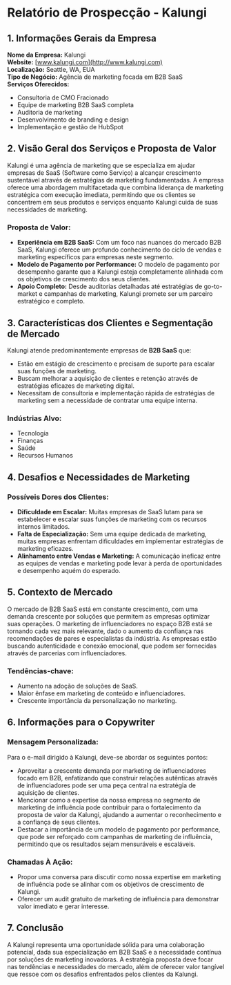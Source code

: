 # Relatório de Prospecção - Kalungi

## 1. Informações Gerais da Empresa

**Nome da Empresa:** Kalungi  
**Website:** [www.kalungi.com](http://www.kalungi.com)  
**Localização:** Seattle, WA, EUA  
**Tipo de Negócio:** Agência de marketing focada em B2B SaaS  
**Serviços Oferecidos:**
- Consultoria de CMO Fracionado
- Equipe de marketing B2B SaaS completa
- Auditoria de marketing
- Desenvolvimento de branding e design
- Implementação e gestão de HubSpot

## 2. Visão Geral dos Serviços e Proposta de Valor

Kalungi é uma agência de marketing que se especializa em ajudar empresas de SaaS (Software como Serviço) a alcançar crescimento sustentável através de estratégias de marketing fundamentadas. A empresa oferece uma abordagem multifacetada que combina liderança de marketing estratégica com execução imediata, permitindo que os clientes se concentrem em seus produtos e serviços enquanto Kalungi cuida de suas necessidades de marketing.

### Proposta de Valor:
- **Experiência em B2B SaaS:** Com um foco nas nuances do mercado B2B SaaS, Kalungi oferece um profundo conhecimento do ciclo de vendas e marketing específicos para empresas neste segmento.
- **Modelo de Pagamento por Performance:** O modelo de pagamento por desempenho garante que a Kalungi esteja completamente alinhada com os objetivos de crescimento dos seus clientes.
- **Apoio Completo:** Desde auditorias detalhadas até estratégias de go-to-market e campanhas de marketing, Kalungi promete ser um parceiro estratégico e completo.

## 3. Características dos Clientes e Segmentação de Mercado

Kalungi atende predominantemente empresas de **B2B SaaS** que:
- Estão em estágio de crescimento e precisam de suporte para escalar suas funções de marketing.
- Buscam melhorar a aquisição de clientes e retenção através de estratégias eficazes de marketing digital.
- Necessitam de consultoria e implementação rápida de estratégias de marketing sem a necessidade de contratar uma equipe interna.

### Indústrias Alvo:
- Tecnologia
- Finanças
- Saúde
- Recursos Humanos

## 4. Desafios e Necessidades de Marketing

### Possíveis Dores dos Clientes:
- **Dificuldade em Escalar:** Muitas empresas de SaaS lutam para se estabelecer e escalar suas funções de marketing com os recursos internos limitados.
- **Falta de Especialização:** Sem uma equipe dedicada de marketing, muitas empresas enfrentam dificuldades em implementar estratégias de marketing eficazes.
- **Alinhamento entre Vendas e Marketing:** A comunicação ineficaz entre as equipes de vendas e marketing pode levar à perda de oportunidades e desempenho aquém do esperado.

## 5. Contexto de Mercado

O mercado de B2B SaaS está em constante crescimento, com uma demanda crescente por soluções que permitem as empresas optimizar suas operações. O marketing de influenciadores no espaço B2B está se tornando cada vez mais relevante, dado o aumento da confiança nas recomendações de pares e especialistas da indústria. As empresas estão buscando autenticidade e conexão emocional, que podem ser fornecidas através de parcerias com influenciadores.

### Tendências-chave:
- Aumento na adoção de soluções de SaaS.
- Maior ênfase em marketing de conteúdo e influenciadores.
- Crescente importância da personalização no marketing.

## 6. Informações para o Copywriter

### Mensagem Personalizada:
Para o e-mail dirigido à Kalungi, deve-se abordar os seguintes pontos:
- Aproveitar a crescente demanda por marketing de influenciadores focado em B2B, enfatizando que construir relações autênticas através de influenciadores pode ser uma peça central na estratégia de aquisição de clientes.
- Mencionar como a expertise da nossa empresa no segmento de marketing de influência pode contribuir para o fortalecimento da proposta de valor da Kalungi, ajudando a aumentar o reconhecimento e a confiança de seus clientes.
- Destacar a importância de um modelo de pagamento por performance, que pode ser reforçado com campanhas de marketing de influência, permitindo que os resultados sejam mensuráveis e escaláveis.

### Chamadas À Ação:
- Propor uma conversa para discutir como nossa expertise em marketing de influência pode se alinhar com os objetivos de crescimento de Kalungi.
- Oferecer um audit gratuito de marketing de influência para demonstrar valor imediato e gerar interesse.

## 7. Conclusão

A Kalungi representa uma oportunidade sólida para uma colaboração potencial, dada sua especialização em B2B SaaS e a necessidade contínua por soluções de marketing inovadoras. A estratégia proposta deve focar nas tendências e necessidades do mercado, além de oferecer valor tangível que ressoe com os desafios enfrentados pelos clientes da Kalungi.